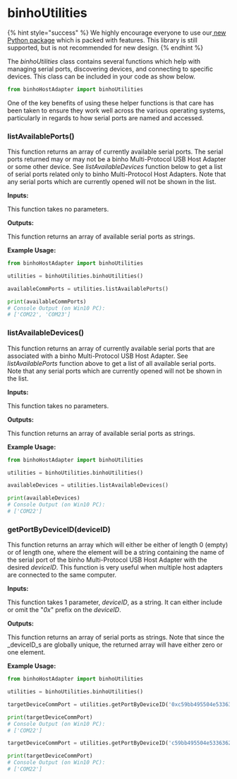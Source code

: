# binhoUtilities

{% hint style="success" %}
We highly encourage everyone to use our[ new Python package](https://support.binho.io/python-libraries/binho-python-package) which is packed with features. This library is still supported, but is not recommended for new design.
{% endhint %}

The _binhoUtilities_ class contains several functions which help with managing serial ports, discovering devices, and connecting to specific devices. This class can be included in your code as show below.

```python
from binhoHostAdapter import binhoUtilities
```

One of the key benefits of using these helper functions is that care has been taken to ensure they work well across the various operating systems, particularly in regards to how serial ports are named and accessed.

### listAvailablePorts()

This function returns an array of currently available serial ports. The serial ports returned may or may not be a binho Multi-Protocol USB Host Adapter or some other device. See _listAvailableDevices_ function below to get a list of serial ports related only to binho Multi-Protocol Host Adapters. Note that any serial ports which are currently opened will not be shown in the list.

**Inputs:**

This function takes no parameters.

**Outputs:**

This function returns an array of available serial ports as strings.

**Example Usage:**

```python
from binhoHostAdapter import binhoUtilities

utilities = binhoUtilities.binhoUtilities()

availableCommPorts = utilities.listAvailablePorts()

print(availableCommPorts)
# Console Output (on Win10 PC):
# ['COM22', 'COM23']
```

### listAvailableDevices()

This function returns an array of currently available serial ports that are associated with a binho Multi-Protocol USB Host Adapter. See _listAvailablePorts_ function above to get a list of all available serial ports. Note that any serial ports which are currently opened will not be shown in the list.

**Inputs:**

This function takes no parameters.

**Outputs:**

This function returns an array of available serial ports as strings.

**Example Usage:**

```python
from binhoHostAdapter import binhoUtilities

utilities = binhoUtilities.binhoUtilities()

availableDevices = utilities.listAvailableDevices()

print(availableDevices)
# Console Output (on Win10 PC):
# ['COM22']
```

### getPortByDeviceID(deviceID)

This function returns an array which will either be either of length 0 (empty) or of length one, where the element will be a string containing the name of the serial port of the binho Multi-Protocol USB Host Adapter with the desired _deviceID_. This function is very useful when multiple host adapters are connected to the same computer.

**Inputs:**

This function takes 1 parameter, _deviceID_, as a string. It can either include or omit the "_0x_" prefix on the _deviceID_.

**Outputs:**

This function returns an array of serial ports as strings. Note that since the _deviceID_s are globally unique, the returned array will have either zero or one element.

**Example Usage:**

```python
from binhoHostAdapter import binhoUtilities

utilities = binhoUtilities.binhoUtilities()

targetDeviceCommPort = utilities.getPortByDeviceID('0xc59bb495504e5336362e3120ff032d2c')

print(targetDeviceCommPort)
# Console Output (on Win10 PC):
# ['COM22']

targetDeviceCommPort = utilities.getPortByDeviceID('c59bb495504e5336362e3120ff032d2c')

print(targetDeviceCommPort)
# Console Output (on Win10 PC):
# ['COM22']
```

